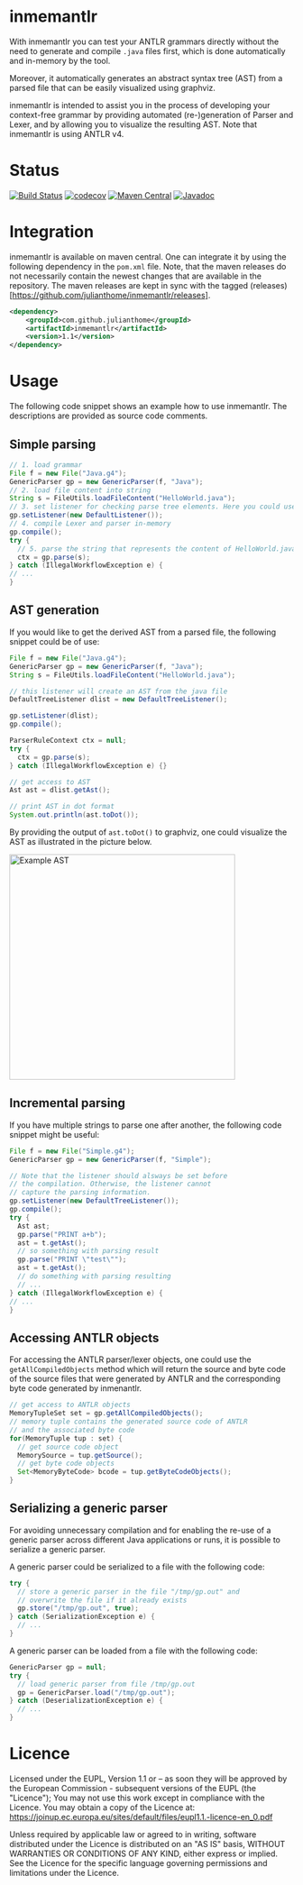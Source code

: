 # inmemantlr
With inmemantlr you can test your
ANTLR grammars directly without the need to generate and compile `.java` files first, which is done automatically and in-memory by the tool.

Moreover, it automatically generates an abstract syntax tree (AST) from a parsed file that can be easily visualized using graphviz.

inmemantlr is intended to assist you in the process of developing your context-free grammar by providing automated (re-)generation of Parser and Lexer, and by allowing you to visualize the resulting AST. Note that inmemantlr is using ANTLR v4.

# Status
[![Build Status](https://travis-ci.org/julianthome/inmemantlr.svg?branch=master)](https://travis-ci.org/julianthome/inmemantlr.svg?branch=master)  [![codecov](https://codecov.io/gh/julianthome/inmemantlr/branch/master/graph/badge.svg)](https://codecov.io/gh/julianthome/inmemantlr)  [![Maven Central](https://maven-badges.herokuapp.com/maven-central/com.github.julianthome/inmemantlr/badge.svg)](https://maven-badges.herokuapp.com/maven-central/com.github.julianthome/inmemantlr/badge.svg)  [![Javadoc](https://javadoc-emblem.rhcloud.com/doc/com.github.julianthome/inmemantlr/badge.svg)](http://www.javadoc.io/doc/com.github.julianthome/inmemantlr)

# Integration

inmemantlr is available on maven central. One can integrate it by using the following dependency in the `pom.xml` file. Note, that the maven releases do not necessarily contain the newest changes that are available in the repository. The maven releases are kept in sync with the tagged (releases)[https://github.com/julianthome/inmemantlr/releases].

```xml
<dependency>
    <groupId>com.github.julianthome</groupId>
    <artifactId>inmemantlr</artifactId>
    <version>1.1</version>
</dependency>
```

# Usage

The following code snippet shows an example how to use inmemantlr. The descriptions are provided as source code comments.

## Simple parsing

``` java
// 1. load grammar
File f = new File("Java.g4");
GenericParser gp = new GenericParser(f, "Java");
// 2. load file content into string
String s = FileUtils.loadFileContent("HelloWorld.java");
// 3. set listener for checking parse tree elements. Here you could use any ParseTreeListener implementation. The default listener is used per default
gp.setListener(new DefaultListener());
// 4. compile Lexer and parser in-memory
gp.compile();
try {
  // 5. parse the string that represents the content of HelloWorld.java
  ctx = gp.parse(s);
} catch (IllegalWorkflowException e) {
// ...
}
```

## AST generation

If you would like to get the derived AST from a parsed file, the following snippet could be of use:

``` java
File f = new File("Java.g4");
GenericParser gp = new GenericParser(f, "Java");
String s = FileUtils.loadFileContent("HelloWorld.java");

// this listener will create an AST from the java file
DefaultTreeListener dlist = new DefaultTreeListener();

gp.setListener(dlist);
gp.compile();

ParserRuleContext ctx = null;
try {
  ctx = gp.parse(s);
} catch (IllegalWorkflowException e) {}

// get access to AST
Ast ast = dlist.getAst();

// print AST in dot format
System.out.println(ast.toDot());
```

By providing the output of `ast.toDot()` to graphviz, one could visualize the AST as illustrated in the picture below.

<img src="https://github.com/julianthome/inmemantlr/blob/master/images/ast.png" alt="Example AST" width="400px" align="second">

## Incremental parsing
If you have multiple strings to parse one after another, the following code snippet might be useful:

```java
File f = new File("Simple.g4");
GenericParser gp = new GenericParser(f, "Simple");

// Note that the listener should alsways be set before
// the compilation. Otherwise, the listener cannot
// capture the parsing information.
gp.setListener(new DefaultTreeListener());
gp.compile();
try {
  Ast ast;
  gp.parse("PRINT a+b");
  ast = t.getAst();
  // so something with parsing result
  gp.parse("PRINT \"test\"");
  ast = t.getAst();
  // do something with parsing resulting
  // ...
} catch (IllegalWorkflowException e) {
// ...
}
```


## Accessing ANTLR objects

For accessing the ANTLR parser/lexer objects, one could use the
`getAllCompiledObjects` method which will return the source and byte code of
the source files that were generated by ANTLR and the corresponding byte code generated by inmenantlr.

```java
// get access to ANTLR objects
MemoryTupleSet set = gp.getAllCompiledObjects();
// memory tuple contains the generated source code of ANTLR
// and the associated byte code
for(MemoryTuple tup : set) {
  // get source code object
  MemorySource = tup.getSource();
  // get byte code objects
  Set<MemoryByteCode> bcode = tup.getByteCodeObjects();
}
```

## Serializing a generic parser

For avoiding unnecessary compilation and for enabling
the re-use of a generic parser across different Java applications or runs, it is possible to serialize a generic parser.

A generic parser could be serialized to a file with the following code:
```java
try {
  // store a generic parser in the file "/tmp/gp.out" and
  // overwrite the file if it already exists
  gp.store("/tmp/gp.out", true);
} catch (SerializationException e) {
  // ...
}
```

A generic parser can be loaded from a file with the following
code:

```java
GenericParser gp = null;
try {
  // load generic parser from file /tmp/gp.out
  gp = GenericParser.load("/tmp/gp.out");
} catch (DeserializationException e) {
  // ...
}
```

# Licence
Licensed under the EUPL, Version 1.1 or – as soon they will be approved by the European Commission - subsequent versions of the EUPL (the "Licence"); You may not use this work except in compliance with the Licence. You may obtain a copy of the Licence at: https://joinup.ec.europa.eu/sites/default/files/eupl1.1.-licence-en_0.pdf

Unless required by applicable law or agreed to in writing, software distributed under the Licence is distributed on an "AS IS" basis, WITHOUT WARRANTIES OR CONDITIONS OF ANY KIND, either express or implied. See the Licence for the specific language governing permissions and limitations under the Licence.
